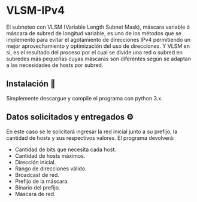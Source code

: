 # VLSM-IPv4
El subneteo con VLSM (Variable Length Subnet Mask), máscara variable ó máscara de subred de longitud variable, es uno de los métodos que se implementó para evitar el agotamiento de direcciones IPv4 permitiendo un mejor aprovechamiento y optimización del uso de direcciones. Y VLSM en sí, es el resultado del proceso por el cual se divide una red o subred en subredes más pequeñas cuyas máscaras son diferentes según se adaptan a las necesidades de hosts por subred.

## Instalación 🔧
Simplemente descargue y compile el programa con python 3.x.

## Datos solicitados y entregados ⚙️
En este caso se le solicitará ingresar la red inicial junto a su prefijo, la cantidad de hosts y sus respectivos valores. El programa devolverá:

* Cantidad de bits que necesita cada host.
* Cantidad de hosts máximos.
* Dirección inicial.
* Rango de direcciones válido.
* Broadcast de red.
* Prefijo de la máscara.
* Binario del prefijo.
* Máscara de red.

